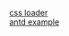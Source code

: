 [css loader](https://www.npmjs.com/package/typings-for-css-modules-loader)  
[antd example](https://www.npmjs.com/package/typings-for-css-modules-loader)  